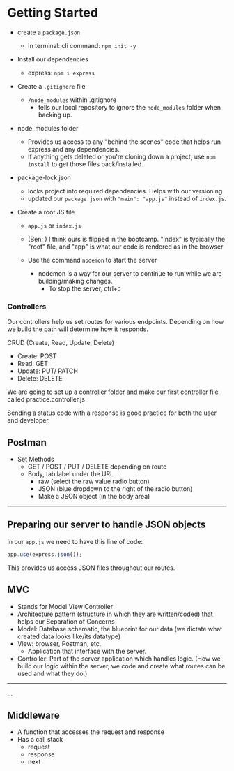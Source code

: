 # Getting Started
- create a `package.json` 
  - In terminal: cli command: `npm init -y`
- Install our dependencies
  - express: `npm i express`
- Create a `.gitignore` file
  - `/node_modules` within .gitignore
    - tells our local repository to ignore the `node_modules` folder when backing up.

- node_modules folder
  - Provides us access to any "behind the scenes" code that helps run express and any dependencies.
  - If anything gets deleted or you're cloning down a project, use `npm install` to get those files back/installed.

- package-lock.json
  - locks project into required dependencies. Helps with our versioning
  - updated our `package.json` with `"main": "app.js"` instead of `index.js`.

- Create a root JS file
  - `app.js` or `index.js`
   - (Ben: ) I think ours is flipped in the bootcamp. "index" is typically the "root" file, and "app" is what our code is rendered as in the browser

  - Use the command `nodemon` to start the server
    - nodemon is a way for our server to continue to run while we are building/making changes.
      - To stop the server, ctrl+c

### Controllers
Our controllers help us set routes for various endpoints. Depending on how we build the path will determine how it responds.

CRUD (Create, Read, Update, Delete)
- Create: POST
- Read: GET
- Update: PUT/ PATCH
- Delete: DELETE

We are going to set up a controller folder and make our first controller file called practice.controller.js

Sending a status code with a response is good practice for both the user and developer.

## Postman
- Set Methods
  - GET / POST / PUT / DELETE depending on route
  - Body, tab label under the URL
    - raw (select the raw value radio button)
    - JSON (blue dropdown to the right of the radio button)
    - Make a JSON object (in the body area)

---

## Preparing our server to handle JSON objects
In our `app.js` we need to have this line of code:
```js
app.use(express.json());
```
This provides us access JSON files throughout our routes.

## MVC
- Stands for Model View Controller
- Architecture pattern (structure in which they are written/coded) that helps our Separation of Concerns
- Model: Database schematic, the blueprint for our data (we dictate what created data looks like/its datatype)
- View: browser, Postman, etc.
  - Application that interface with the server.
- Controller: Part of the server application which handles logic. (How we build our logic within the server, we code and create what routes can be used and what they do.)

---

...
## Middleware
- A function that accesses the request and response
- Has a call stack
  - request
  - response
  - next